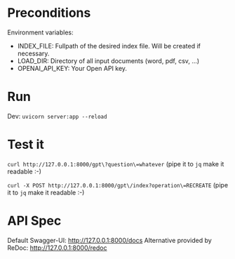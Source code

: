 # Preconditions
Environment variables:
- INDEX_FILE: Fullpath of the desired index file. Will be created if necessary.
- LOAD_DIR: Directory of all input documents (word, pdf, csv, ...)
- OPENAI_API_KEY: Your Open API key.

# Run
Dev: `uvicorn server:app --reload`

# Test it
`curl http://127.0.0.1:8000/gpt\?question\=whatever` (pipe it to `jq` make it readable :-)

`curl -X POST http://127.0.0.1:8000/gpt\/index?operation\=RECREATE` (pipe it to `jq` make it readable :-)

# API Spec
Default Swagger-UI: http://127.0.0.1:8000/docs
Alternative provided by ReDoc: http://127.0.0.1:8000/redoc
